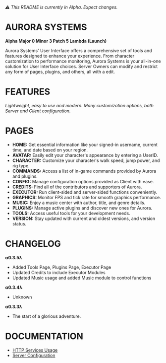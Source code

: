 *⚠️ This README is currently in Alpha. Expect changes.*

# AURORA SYSTEMS #

**Alpha Major 0 Minor 3 Patch 5 Lambda (Launch)**

Aurora Systems' User Interface offers a comprehensive set of tools and features designed to enhance your experience. From character customization to performance monitoring, Aurora Systems is your all-in-one solution for User Interface choices. Server Owners can modify and restrict any form of pages, plugins, and others, all with a edit.

# FEATURES

*Lightweight, easy to use and modern.*
*Many customization options, both Server and Client configuration.*

# PAGES

- **HOME:** Get essential information like your signed-in username, current time, and date based on your region.
- **AVATAR:** Easily edit your character's appearance by entering a UserID.
- **CHARACTER:** Customize your character's walk speed, jump power, and rig type.
- **COMMANDS:** Access a list of in-game commands provided by Aurora and plugins.
- **CONFIG:** Manage configuration options provided as Client with ease.
- **CREDITS:** Find all of the contributors and supporters of Aurora.
- **EXECUTOR:** Run client-sided and server-sided functions conveniently.
- **GRAPHICS:** Monitor FPS and tick rate for smooth graphics performance.
- **MUSIC:** Enjoy a music center with author, title, and genre details.
- **PLUGINS:** Manage active plugins and discover new ones for Aurora.
- **TOOLS:** Access useful tools for your development needs.
- **VERSION:** Stay updated with current and oldest versions, and version status.

# CHANGELOG

**α0.3.5λ**
- Added Tools Page, Plugins Page, Executor Page
- Updated Credits to include Executor Modules
- Updated Music usage and added Music module to control functions

**α0.3.4λ**
- Unknown

**α0.3.3λ**
- The start of a glorious adventure.

# DOCUMENTATION
- [HTTP Services Usage](https://github.com/HeartOfIrons/AuroraSystems/blob/main/Resources/HTTPUsage)
- [Server Configuration](https://github.com/HeartOfIrons/AuroraSystems/blob/main/Resources/ServerConfiguration)
